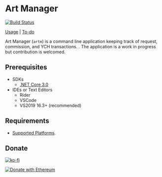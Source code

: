 # Art Manager

[![Build Status](https://travis-ci.com/tonytins/artm.svg?branch=master)](https://travis-ci.com/tonytins/artm)

[Usage](docs/Usage.md) | [To-do](TODO.md)

Art Manager (`artm`) is a command line application keeping track of request, commission, and YCH transactions. . The application is a work in progress but contribution is welcomed.

## Prerequisites

- SDKs
  - [.NET Core 3.0](https://dotnet.microsoft.com/download/dotnet-core/3.0)
- IDEs or Text Editors
  - Rider
  - VSCode
  - VS2019 16.3+ (recommended)

## Requirements

- [Supported Platforms](docs/Platforms.md).

## Donate

[![ko-fi](https://www.ko-fi.com/img/githubbutton_sm.svg)](https://ko-fi.com/X8X5LDU7)

[![Donate with Ethereum](https://en.cryptobadges.io/badge/small/0x341A3A994A150962F3e82b195873B736dAEb4bB3)](https://en.cryptobadges.io/donate/0x341A3A994A150962F3e82b195873B736dAEb4bB3)
